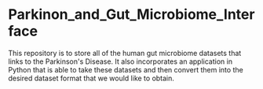 # Parkinon_and_Gut_Microbiome_Interface
This repository is to store all of the human gut microbiome datasets that links to the Parkinson's Disease. It also incorporates an application in Python that is able to take these datasets and then convert them into the desired dataset format that we would like to obtain.
